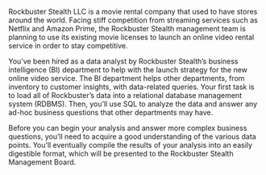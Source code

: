 Rockbuster Stealth LLC is a movie rental company that used to have stores around the world. Facing stiff competition from streaming services such as Netflix and Amazon Prime, the Rockbuster Stealth management team is planning to use its existing movie licenses to launch an online video rental service in order to stay competitive.

You’ve been hired as a data analyst by Rockbuster Stealth’s business intelligence (BI) department to help with the launch strategy for the new online video service. The BI department helps other departments, from inventory to customer insights, with data-related queries. Your first task is to load all of Rockbuster’s data into a relational database management system (RDBMS). Then, you’ll use SQL to analyze the data and answer any ad-hoc business questions that other departments may have.

Before you can begin your analysis and answer more complex business questions, you’ll need to acquire a good understanding of the various data points. You’ll eventually compile the results of your analysis into an easily digestible format, which will be presented to the Rockbuster Stealth Management Board.
